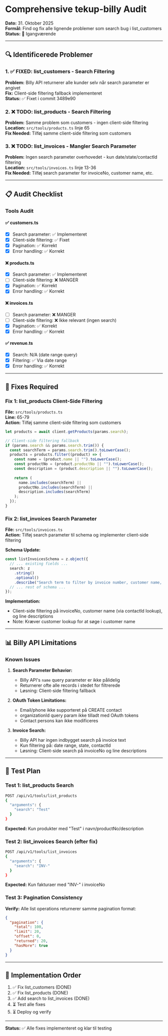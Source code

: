 # Comprehensive tekup-billy Audit

**Dato:** 31. Oktober 2025  
**Formål:** Find og fix alle lignende problemer som search bug i list_customers  
**Status:** 🔄 Igangværende

---

## 🔍 Identificerede Problemer

### 1. ✅ FIXED: list_customers - Search Filtering
**Problem:** Billy API returnerer alle kunder selv når search parameter er angivet  
**Fix:** Client-side filtering fallback implementeret  
**Status:** ✅ Fixet i commit 3489e90

### 2. ❌ TODO: list_products - Search Filtering
**Problem:** Samme problem som customers - ingen client-side filtering  
**Location:** `src/tools/products.ts` linje 65  
**Fix Needed:** Tilføj samme client-side filtering som customers

### 3. ❌ TODO: list_invoices - Mangler Search Parameter
**Problem:** Ingen search parameter overhovedet - kun date/state/contactId filtering  
**Location:** `src/tools/invoices.ts` linje 13-36  
**Fix Needed:** Tilføj search parameter for invoiceNo, customer name, etc.

---

## 📋 Audit Checklist

### Tools Audit

#### ✅ customers.ts
- [x] Search parameter: ✅ Implementeret
- [x] Client-side filtering: ✅ Fixet
- [x] Pagination: ✅ Korrekt
- [x] Error handling: ✅ Korrekt

#### ❌ products.ts
- [x] Search parameter: ✅ Implementeret
- [ ] Client-side filtering: ❌ MANGER
- [x] Pagination: ✅ Korrekt
- [x] Error handling: ✅ Korrekt

#### ❌ invoices.ts
- [ ] Search parameter: ❌ MANGER
- [ ] Client-side filtering: ❌ Ikke relevant (ingen search)
- [x] Pagination: ✅ Korrekt
- [x] Error handling: ✅ Korrekt

#### ✅ revenue.ts
- [x] Search: N/A (date range query)
- [x] Filtering: ✅ Via date range
- [x] Error handling: ✅ Korrekt

---

## 🔧 Fixes Required

### Fix 1: list_products Client-Side Filtering

**File:** `src/tools/products.ts`  
**Line:** 65-79  
**Action:** Tilføj samme client-side filtering som customers

```typescript
let products = await client.getProducts(params.search);

// Client-side filtering fallback
if (params.search && params.search.trim()) {
  const searchTerm = params.search.trim().toLowerCase();
  products = products.filter((product) => {
    const name = (product.name || "").toLowerCase();
    const productNo = (product.productNo || "").toLowerCase();
    const description = (product.description || "").toLowerCase();
    
    return (
      name.includes(searchTerm) ||
      productNo.includes(searchTerm) ||
      description.includes(searchTerm)
    );
  });
}
```

### Fix 2: list_invoices Search Parameter

**File:** `src/tools/invoices.ts`  
**Action:** Tilføj search parameter til schema og implementer client-side filtering

**Schema Update:**
```typescript
const listInvoicesSchema = z.object({
  // ... existing fields ...
  search: z
    .string()
    .optional()
    .describe("Search term to filter by invoice number, customer name, or description"),
  // ... rest of schema ...
});
```

**Implementation:**
- Client-side filtering på invoiceNo, customer name (via contactId lookup), og line descriptions
- Note: Kræver customer lookup for at søge i customer name

---

## 📊 Billy API Limitations

### Known Issues

1. **Search Parameter Behavior:**
   - Billy API's `name` query parameter er ikke pålidelig
   - Returnerer ofte alle records i stedet for filtrerede
   - Løsning: Client-side filtering fallback

2. **OAuth Token Limitations:**
   - Email/phone ikke supporteret på CREATE contact
   - organizationId query param ikke tilladt med OAuth tokens
   - Contact persons kan ikke modificeres

3. **Invoice Search:**
   - Billy API har ingen indbygget search på invoice text
   - Kun filtering på: date range, state, contactId
   - Løsning: Client-side search på invoiceNo og line descriptions

---

## 🧪 Test Plan

### Test 1: list_products Search
```bash
POST /api/v1/tools/list_products
{
  "arguments": {
    "search": "Test"
  }
}
```
**Expected:** Kun produkter med "Test" i navn/productNo/description

### Test 2: list_invoices Search (efter fix)
```bash
POST /api/v1/tools/list_invoices
{
  "arguments": {
    "search": "INV-"
  }
}
```
**Expected:** Kun fakturaer med "INV-" i invoiceNo

### Test 3: Pagination Consistency
**Verify:** Alle list operations returnerer samme pagination format:
```json
{
  "pagination": {
    "total": 100,
    "limit": 20,
    "offset": 0,
    "returned": 20,
    "hasMore": true
  }
}
```

---

## 📝 Implementation Order

1. ✅ Fix list_customers (DONE)
2. ✅ Fix list_products (DONE)
3. ✅ Add search to list_invoices (DONE)
4. ⏳ Test alle fixes
5. ⏳ Deploy og verify

---

**Status:** ✅ Alle fixes implementeret og klar til testing

